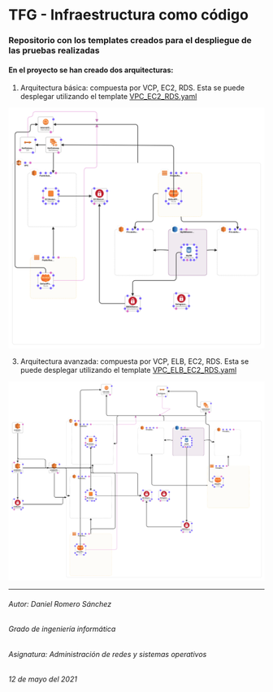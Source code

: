 # TFG - Infraestructura como código

### Repositorio con los templates creados para el despliegue de las pruebas realizadas
#### En el proyecto se han creado dos arquitecturas:

1. Arquitectura básica: compuesta por VCP, EC2, RDS.
Esta se puede desplegar utilizando el template [VPC_EC2_RDS.yaml ](/code/VPC_EC2_RDS.yaml)

<img src="/images/Arquitectura-A.png" width="800" alt="Arquitectura básica">

3. Arquitectura avanzada: compuesta por VCP, ELB, EC2, RDS.
Esta se puede desplegar utilizando el template [VPC_ELB_EC2_RDS.yaml ](/code/VPC_ELB_EC2_RDS.yaml) 
<img src="/images/Arquitectura-B.png" width="800" alt="Arquitectura avanzada">

---
###### Autor: Daniel Romero Sánchez
###### Grado de ingeniería informática
###### Asignatura: Administración de redes y sistemas operativos
###### 12 de mayo del 2021

